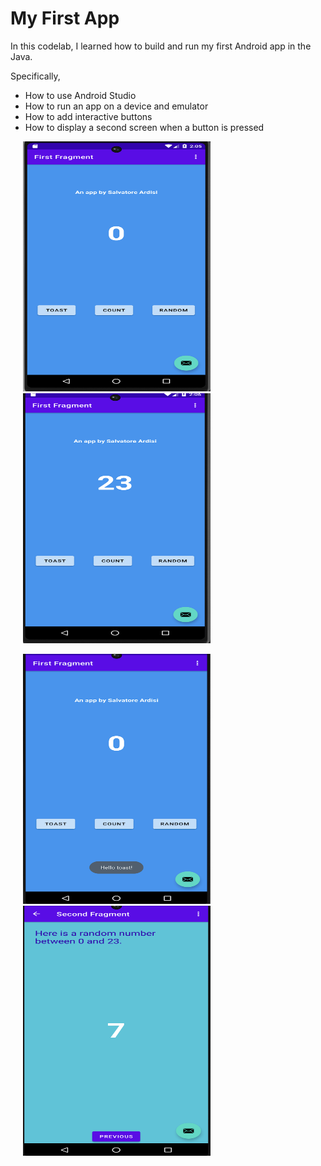 # My First App

In this codelab, I learned how to build and run my first Android app in the Java. <br />

Specifically,
- How to use Android Studio
- How to run an app on a device and emulator
- How to add interactive buttons
- How to display a second screen when a button is pressed

<p float="left">
  <img src="first_fragment_start.png" width="300" height="400" hspace="20">
  <img src="first_fragment_count.png" width="300" height="400" hspace="20">
</p>
<p float="left">
  <img src="first_fragment_toast.png" width="300" height="400" hspace="20">
  <img src="second_fragment_random.png" width="300" height="400" hspace="20">
</p>
